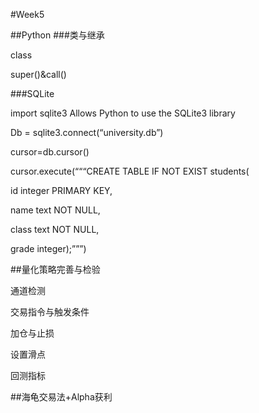 #Week5

##Python
###类与继承

class

super()&call()

###SQLite

import sqlite3 Allows Python to use the SQLite3 library

Db = sqlite3.connect(“university.db”) 

cursor=db.cursor() 

cursor.execute(“““CREATE TABLE IF NOT EXIST students(

id integer PRIMARY KEY, 

name text NOT NULL, 

class text NOT NULL, 

grade integer);”””) 

##量化策略完善与检验

通道检测

交易指令与触发条件

加仓与止损

设置滑点

回测指标

##海龟交易法+Alpha获利
